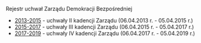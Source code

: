 Rejestr uchwał Zarządu Demokracji Bezpośredniej 

* [2013-2015](http://bip.db.org.pl/Zarzad-DB-uchwaly/2013-2015) - uchwały II kadencji Zarządu (06.04.2013 r. - 05.04.2015 r.)
* [2015-2017](http://bip.db.org.pl/pages/Zarzad-DB-uchwaly/2015-2017/) - uchwały III kadencji Zarządu (06.04.2015 r. - 05.04.2017 r.)
* [2017-2019](http://bip.db.org.pl/pages/Zarzad-DB-uchwaly/2015-2017/) - uchwały IV kadencji Zarządu (06.04.2017 r. - 05.04.2019 r.)
